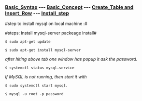 ### [Basic_Syntax](https://sudarshan-gurav.github.io/Basic_Syntax) --- [Basic_Concept](https://sudarshan-gurav.github.io/Basic_concept) --- [Create_Table and Insert_Row](https://sudarshan-gurav.github.io/Create_Insert) --- [Install_step](https://sudarshan-gurav.github.io/Install_step)


#step to install mysql on local machine :#

 #steps: install mysql-server packeage install#
   
   	$ sudo apt-get update

   	$ sudo apt-get install mysql-server
	
   *after hiting above tab one window has popup it ask the password.*

   	$ systemctl status mysql.service
  
   *If MySQL is not running, then start it with* 
 
  	$ sudo systemctl start mysql.

  	$ mysql -u root -p password 



